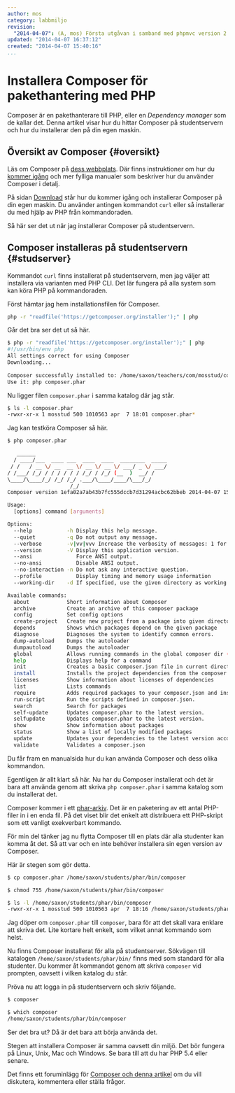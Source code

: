 ```yaml
---
author: mos
category: labbmiljo
revision:
  "2014-04-07": (A, mos) Första utgåvan i samband med phpmvc version 2.
updated: "2014-04-07 16:37:12"
created: "2014-04-07 15:40:16"
...
```

Installera Composer för pakethantering med PHP
==================================

Composer är en pakethanterare till PHP, eller en *Dependency manager* som de kallar det. Denna artikel visar hur du hittar Composer på studentservern och hur du installerar den på din egen maskin.

<!--more-->



Översikt av Composer {#oversikt}
--------------------------------------

Läs om Composer på [dess webbplats](https://getcomposer.org/). Där finns instruktioner om hur du [kommer igång](https://getcomposer.org/doc/00-intro.md) och mer fylliga manualer som beskriver hur du använder Composer i detalj.

På sidan [Download](https://getcomposer.org/download/) står hur du kommer igång och installerar Composer på din egen maskin. Du använder antingen kommandot `curl` eller så installerar du med hjälp av PHP från kommandoraden.

Så här ser det ut när jag installerar Composer på studentservern.



Composer installeras på studentservern {#studserver}
--------------------------------------

Kommandot `curl` finns installerat på studentservern, men jag väljer att installera via varianten med PHP CLI. Det lär fungera på alla system som kan köra PHP på kommandoraden.

Först hämtar jag hem installationsfilen för Composer.

```bash
php -r "readfile('https://getcomposer.org/installer');" | php
```

Går det bra ser det ut så här.

```bash
$ php -r "readfile('https://getcomposer.org/installer');" | php           
#!/usr/bin/env php                                                                
All settings correct for using Composer                                           
Downloading...                                                                    
                                                                                  
Composer successfully installed to: /home/saxon/teachers/com/mosstud/composer.phar
Use it: php composer.phar                                                         
```

Nu ligger filen `composer.phar` i samma katalog där jag står.

```bash
$ ls -l composer.phar                                
-rwxr-xr-x 1 mosstud 500 1010563 apr  7 18:01 composer.phar* 
```

Jag kan testköra Composer så här.

```bash
$ php composer.phar

   ______ 
  / ____/___  ____ ___  ____  ____  ________  _____ 
 / /   / __ \/ __  __ \/ __ \/ __ \/ ___/ _ \/ ___/ 
/ /___/ /_/ / / / / / / /_/ / /_/ (__  )  __/ /
\____/\____/_/ /_/ /_/ .___/\____/____/\___/_/ 
                    /_/
Composer version 1efa02a7ab43b7fc555dccb7d31294acbc62bbeb 2014-04-07 15:37:10

Usage:
  [options] command [arguments]

Options:
  --help           -h Display this help message.                         
  --quiet          -q Do not output any message.                         
  --verbose        -v|vv|vvv Increase the verbosity of messages: 1 for normal output, 2 for more verbose output and 3 for debug 
  --version        -V Display this application version.           
  --ansi              Force ANSI output.                          
  --no-ansi           Disable ANSI output.
  --no-interaction -n Do not ask any interactive question.     
  --profile           Display timing and memory usage information
  --working-dir    -d If specified, use the given directory as working directory.

Available commands:
  about            Short information about Composer
  archive          Create an archive of this composer package
  config           Set config options 
  create-project   Create new project from a package into given directory.
  depends          Shows which packages depend on the given package
  diagnose         Diagnoses the system to identify common errors.
  dump-autoload    Dumps the autoloader                
  dumpautoload     Dumps the autoloader 
  global           Allows running commands in the global composer dir ($COMPOSER_HOME).
  help             Displays help for a command
  init             Creates a basic composer.json file in current directory.
  install          Installs the project dependencies from the composer.lock file if present, or falls back on the composer.json.
  licenses         Show information about licenses of dependencies
  list             Lists commands                      
  require          Adds required packages to your composer.json and installs them
  run-script       Run the scripts defined in composer.json.
  search           Search for packages                       
  self-update      Updates composer.phar to the latest version.
  selfupdate       Updates composer.phar to the latest version.
  show             Show information about packages        
  status           Show a list of locally modified packages
  update           Updates your dependencies to the latest version according to composer.json, and updates the composer.lock file.
  validate         Validates a composer.json
```

Du får fram en manualsida hur du kan använda Composer och dess olika kommandon.

Egentligen är allt klart så här. Nu har du Composer installerat och det är bara att använda genom att skriva `php composer.phar` i samma katalog som du installerat det. 

Composer kommer i ett [phar-arkiv](http://www.php.net/manual/en/book.phar.php). Det är en paketering av ett antal PHP-filer in i en enda fil. På det viset blir det enkelt att distribuera ett PHP-skript som ett vanligt exekverbart kommando.

För min del tänker jag nu flytta Composer till en plats där alla studenter kan komma åt det. Så att var och en inte behöver installera sin egen version av Composer.

Här är stegen som gör detta.

```bash
$ cp composer.phar /home/saxon/students/phar/bin/composer                     

$ chmod 755 /home/saxon/students/phar/bin/composer                            

$ ls -l /home/saxon/students/phar/bin/composer                                
-rwxr-xr-x 1 mosstud 500 1010563 apr  7 18:16 /home/saxon/students/phar/bin/composer* 
```

Jag döper om `composer.phar` till `composer`, bara för att det skall vara enklare att skriva det. Lite kortare helt enkelt, som vilket annat kommando som helst.

Nu finns Composer installerat för alla på studentserver. Sökvägen till katalogen `/home/saxon/students/phar/bin/` finns med som standard för alla studenter. Du kommer åt kommandot genom att skriva `composer` vid prompten, oavsett i vilken katalog du står.

Pröva nu att logga in på studentservern och skriv följande.

```bash
$ composer

$ which composer
/home/saxon/students/phar/bin/composer 
```

Ser det bra ut? Då är det bara att börja använda det.

Stegen att installera Composer är samma oavsett din miljö. Det bör fungera på Linux, Unix, Mac och Windows. Se bara till att du har PHP 5.4 eller senare.

Det finns ett foruminlägg för [Composer och denna artikel](t/2237) om du vill diskutera, kommentera eller ställa frågor.




